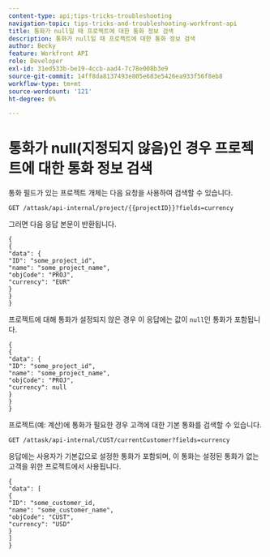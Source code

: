 ```yaml
---
content-type: api;tips-tricks-troubleshooting
navigation-topic: tips-tricks-and-troubleshooting-workfront-api
title: 통화가 null일 때 프로젝트에 대한 통화 정보 검색
description: 통화가 null일 때 프로젝트에 대한 통화 정보 검색
author: Becky
feature: Workfront API
role: Developer
exl-id: 31ed533b-be19-4ccb-aad4-7c78e008b3e9
source-git-commit: 14ff8da8137493e805e683e5426ea933f56f8eb8
workflow-type: tm+mt
source-wordcount: '121'
ht-degree: 0%

---
```


# 통화가 null(지정되지 않음)인 경우 프로젝트에 대한 통화 정보 검색

통화 필드가 있는 프로젝트 개체는 다음 요청을 사용하여 검색할 수 있습니다.

```
GET /attask/api-internal/project/{{projectID}}?fields=currency
```

그러면 다음 응답 본문이 반환됩니다.

```
{
{
"data": {
"ID": "some_project_id",
"name": "some_project_name",
"objCode": "PROJ",
"currency": "EUR"
}
}
}
```

프로젝트에 대해 통화가 설정되지 않은 경우 이 응답에는 값이 `null`인 통화가 포함됩니다.

```
{
{
"data": {
"ID": "some_project_id",
"name": "some_project_name",
"objCode": "PROJ",
"currency": null
}
}
}
```

프로젝트(예: 계산)에 통화가 필요한 경우 고객에 대한 기본 통화를 검색할 수 있습니다.

`GET /attask/api-internal/CUST/currentCustomer?fields=currency`

응답에는 사용자가 기본값으로 설정한 통화가 포함되며, 이 통화는 설정된 통화가 없는 고객을 위한 프로젝트에서 사용됩니다.

```
{
"data": [
{
"ID": "some_customer_id,
"name": "some_customer_name",
"objCode": "CUST",
"currency": "USD"
}
]
}
```
